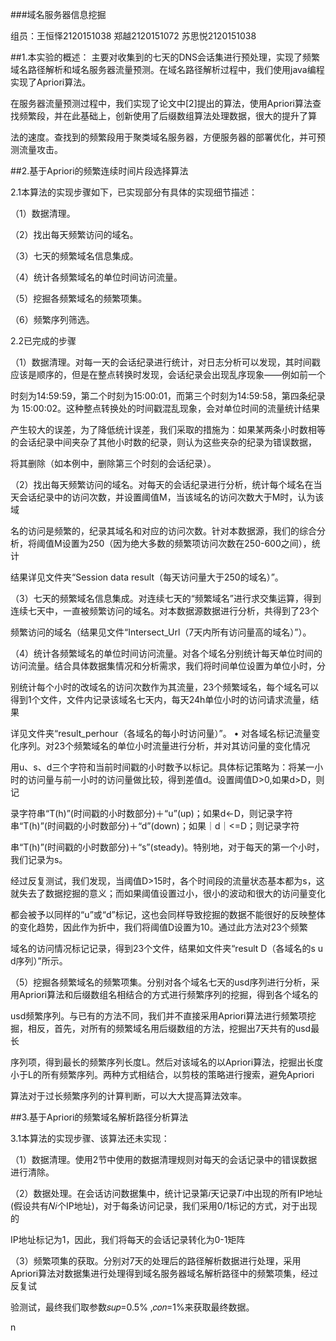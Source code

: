 ###域名服务器信息挖掘

组员：王恒怿2120151038  郑越2120151072  苏思悦2120151038

##1.本实验的概述：
主要对收集到的七天的DNS会话集进行预处理，实现了频繁域名路径解析和域名服务器流量预测。在域名路径解析过程中，我们使用java编程实现了Apriori算法。

在服务器流量预测过程中，我们实现了论文中[2]提出的算法，使用Apriori算法查找频繁段，并在此基础上，创新使用了后缀数组算法处理数据，很大的提升了算

法的速度。查找到的频繁段用于聚类域名服务器，方便服务器的部署优化，并可预测流量攻击。

##2.基于Apriori的频繁连续时间片段选择算法

2.1本算法的实现步骤如下，已实现部分有具体的实现细节描述：

（1）数据清理。

（2）找出每天频繁访问的域名。

（3）七天的频繁域名信息集成。

（4）统计各频繁域名的单位时间访问流量。

（5）挖掘各频繁域名的频繁项集。

（6）频繁序列筛选。

2.2已完成的步骤

（1）数据清理。对每一天的会话纪录进行统计，对日志分析可以发现，其时间戳应该是顺序的，但是在整点转换时发现，会话纪录会出现乱序现象——例如前一个

时刻为14:59:59，第二个时刻为15:00:01，而第三个时刻为14:59:58，第四条纪录为 15:00:02。这种整点转换处的时间戳混乱现象，会对单位时间的流量统计结果

产生较大的误差，为了降低统计误差，我们采取的措施为：如果某两条小时数相等的会话纪录中间夹杂了其他小时数的纪录，则认为这些夹杂的纪录为错误数据，

将其删除（如本例中，删除第三个时刻的会话纪录）。

（2）找出每天频繁访问的域名。对每天的会话纪录进行分析，统计每个域名在当天会话纪录中的访问次数，并设置阈值M，当该域名的访问次数大于M时，认为该域

名的访问是频繁的，纪录其域名和对应的访问次数。针对本数据源，我们的综合分析，将阈值M设置为250（因为绝大多数的频繁项访问次数在250-600之间），统计

结果详见文件夹“Session data result（每天访问量大于250的域名）”。

（3）七天的频繁域名信息集成。对连续七天的“频繁域名”进行求交集运算，得到连续七天中，一直被频繁访问的域名。对本数据源数据进行分析，共得到了23个

频繁访问的域名（结果见文件“Intersect_Url（7天内所有访问量高的域名）”）。

（4）统计各频繁域名的单位时间访问流量。对各个域名分别统计每天单位时间的访问流量。结合具体数据集情况和分析需求，我们将时间单位设置为单位小时，分

别统计每个小时的改域名的访问次数作为其流量，23个频繁域名，每个域名可以得到1个文件，文件内记录该域名七天内，每天24h单位小时的访问请求流量，结果

详见文件夹“result_perhour（各域名的每小时访问量）”。 • 对各域名标记流量变化序列。对23个频繁域名的单位小时流量进行分析，并对其访问量的变化情况

用u、s、d三个字符和当前时间戳的小时数予以标记。具体标记策略为：将某一小时的访问量与前一小时的访问量做比较，得到差值d。设置阈值D>0,如果d>D，则记

录字符串“T(h)”(时间戳的小时数部分)＋“u”(up)；如果d<-D，则记录字符串“T(h)”(时间戳的小时数部分)＋“d”(down)；如果｜d｜<=D；则记录字符

串“T(h)”(时间戳的小时数部分)＋“s”(steady)。特别地，对于每天的第一个小时，我们记录为s。

经过反复测试，我们发现，当阈值D>15时，各个时间段的流量状态基本都为s，这就失去了数据挖掘的意义；而如果阈值设置过小，很小的波动和很大的访问量变化

都会被予以同样的“u”或“d”标记，这也会同样导致挖掘的数据不能很好的反映整体的变化趋势，因此作为折中，我们将阈值D设置为10。通过此方法对23个频繁

域名的访问情况标记记录，得到23个文件，结果如文件夹“result D（各域名的s u d序列）”所示。

（5）挖掘各频繁域名的频繁项集。分别对各个域名七天的usd序列进行分析，采用Apriori算法和后缀数组名相结合的方式进行频繁序列的挖掘，得到各个域名的

usd频繁序列。与已有的方法不同，我们并不直接采用Apriori算法进行频繁项挖掘，相反，首先，对所有的频繁域名用后缀数组的方法，挖掘出7天共有的usd最长

序列项，得到最长的频繁序列长度L。然后对该域名的以Apriori算法，挖掘出长度小于L的所有频繁序列。两种方式相结合，以剪枝的策略进行搜索，避免Apriori

算法对于过长频繁序列的计算判断，可以大大提高算法效率。

##3.基于Apriori的频繁域名解析路径分析算法

3.1本算法的实现步骤、该算法还未实现：

（1）数据清理。使用2节中使用的数据清理规则对每天的会话记录中的错误数据进行清除。

（2）数据处理。在会话访问数据集中，统计记录第𝑖天记录𝑇𝑖中出现的所有IP地址(假设共有𝑁𝑖个IP地址)，对于每条访问记录，我们采用0/1标记的方式，对于出现的

IP地址标记为1，因此，我们将每天的会话记录转化为0-1矩阵

（3）频繁项集的获取。分别对7天的处理后的路径解析数据进行处理，采用Apriori算法对数据集进行处理得到域名服务器域名解析路径中的频繁项集，经过反复试

验测试，最终我们取参数𝑠𝑢𝑝=0.5% ,𝑐𝑜𝑛=1%来获取最终数据。



n
